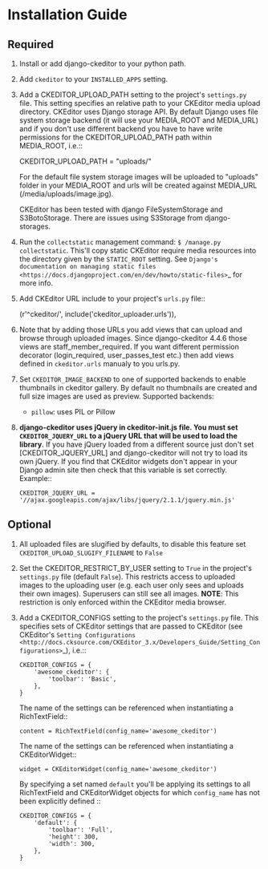 # Installation Guide

## Required

1. Install or add django-ckeditor to your python path.

2. Add ``ckeditor`` to your ``INSTALLED_APPS`` setting.

3. Add a CKEDITOR_UPLOAD_PATH setting to the project's ``settings.py`` file. This setting specifies an relative path to your CKEditor media upload directory. CKEditor uses Django storage API. By default Django uses file system storage backend (it will use your MEDIA_ROOT and MEDIA_URL) and if you don't use different backend you have to have write permissions for the CKEDITOR_UPLOAD_PATH path within MEDIA_ROOT, i.e.::


    CKEDITOR_UPLOAD_PATH = "uploads/"

   For the default file system storage images will be uploaded to "uploads" folder in your MEDIA_ROOT and urls will be created against MEDIA_URL (/media/uploads/image.jpg).

   CKEditor has been tested with django FileSystemStorage and S3BotoStorage.
   There are issues using S3Storage from django-storages.

4. Run the ``collectstatic`` management command: ``$ /manage.py collectstatic``. This'll copy static CKEditor require media resources into the directory given by the ``STATIC_ROOT`` setting. See `Django's documentation on managing static files <https://docs.djangoproject.com/en/dev/howto/static-files>`_ for more info.

5. Add CKEditor URL include to your project's ``urls.py`` file::

    (r'^ckeditor/', include('ckeditor_uploader.urls')),

6. Note that by adding those URLs you add views that can upload and browse through uploaded images. Since django-ckeditor 4.4.6 those views are staff_member_required. If you want different permission decorator (login_required, user_passes_test etc.) then add views defined in `ckeditor.urls` manualy to you urls.py.

7. Set ``CKEDITOR_IMAGE_BACKEND`` to one of supported backends to enable thumbnails in ckeditor gallery. By default no thumbnails are created and full size images are used as preview. Supported backends:

   - ``pillow``: uses PIL or Pillow

8. **django-ckeditor uses jQuery in ckeditor-init.js file. You must set ``CKEDITOR_JQUERY_URL`` to a jQuery URL that will be used to load the library**. If you have jQuery loaded from a different source just don't set [CKEDITOR_JQUERY_URL] and django-ckeditor will not try to load its own jQuery. If you find that CKEditor widgets don't appear in your Django admin site then check that this variable is set correctly. Example::

       CKEDITOR_JQUERY_URL = '//ajax.googleapis.com/ajax/libs/jquery/2.1.1/jquery.min.js'


## Optional

1. All uploaded files are slugified by defaults, to disable this feature set ``CKEDITOR_UPLOAD_SLUGIFY_FILENAME`` to ``False``

2. Set the CKEDITOR_RESTRICT_BY_USER setting to ``True`` in the project's ``settings.py`` file (default ``False``). This restricts access to uploaded images to the uploading user (e.g. each user only sees and uploads their own images). Superusers can still see all images. **NOTE**: This restriction is only enforced within the CKEditor media browser.

3. Add a CKEDITOR_CONFIGS setting to the project's ``settings.py`` file. This specifies sets of CKEditor settings that are passed to CKEditor (see CKEditor's `Setting Configurations <http://docs.cksource.com/CKEditor_3.x/Developers_Guide/Setting_Configurations>`_), i.e.::

       CKEDITOR_CONFIGS = {
           'awesome_ckeditor': {
               'toolbar': 'Basic',
           },
       }

   The name of the settings can be referenced when instantiating a RichTextField::

       content = RichTextField(config_name='awesome_ckeditor')

   The name of the settings can be referenced when instantiating a CKEditorWidget::

       widget = CKEditorWidget(config_name='awesome_ckeditor')

   By specifying a set named ``default`` you'll be applying its settings to all RichTextField and CKEditorWidget objects for which ``config_name`` has not been explicitly defined ::

       CKEDITOR_CONFIGS = {
           'default': {
               'toolbar': 'Full',
               'height': 300,
               'width': 300,
           },
       }



